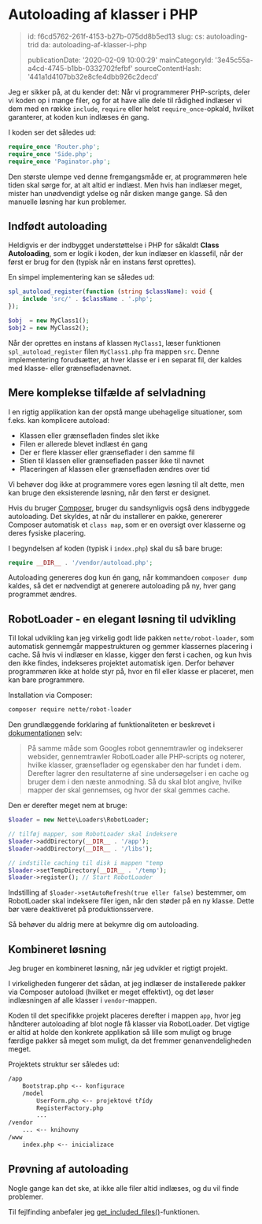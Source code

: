 Autoloading af klasser i PHP
============================

> id: f6cd5762-261f-4153-b27b-075dd8b5ed13
> slug:
> 	cs: autoloading-trid
> 	da: autoloading-af-klasser-i-php
> 
> publicationDate: '2020-02-09 10:00:29'
> mainCategoryId: '3e45c55a-a4cd-4745-b1bb-0332702fefbf'
> sourceContentHash: '441a1d4107bb32e8cfe4dbb926c2decd'

Jeg er sikker på, at du kender det: Når vi programmerer PHP-scripts, deler vi koden op i mange filer, og for at have alle dele til rådighed indlæser vi dem med en række `include`, `require` eller helst `require_once`-opkald, hvilket garanterer, at koden kun indlæses én gang.

I koden ser det således ud:

```php
require_once 'Router.php';
require_once 'Side.php';
require_once 'Paginator.php';
```

Den største ulempe ved denne fremgangsmåde er, at programmøren hele tiden skal sørge for, at alt altid er indlæst. Men hvis han indlæser meget, mister han unødvendigt ydelse og når disken mange gange. Så den manuelle løsning har kun problemer.

Indfødt autoloading
-------------------

Heldigvis er der indbygget understøttelse i PHP for såkaldt **Class Autoloading**, som er logik i koden, der kun indlæser en klassefil, når der først er brug for den (typisk når en instans først oprettes).

En simpel implementering kan se således ud:

```php
spl_autoload_register(function (string $className): void {
    include 'src/' . $className . '.php';
});

$obj  = new MyClass1();
$obj2 = new MyClass2();
```

Når der oprettes en instans af klassen `MyClass1`, læser funktionen `spl_autoload_register` filen `MyClass1.php` fra mappen `src`. Denne implementering forudsætter, at hver klasse er i en separat fil, der kaldes med klasse- eller grænsefladenavnet.

Mere komplekse tilfælde af selvladning
-------------------------------

I en rigtig applikation kan der opstå mange ubehagelige situationer, som f.eks. kan komplicere autoload:

- Klassen eller grænsefladen findes slet ikke
- Filen er allerede blevet indlæst én gang
- Der er flere klasser eller grænseflader i den samme fil
- Stien til klassen eller grænsefladen passer ikke til navnet
- Placeringen af klassen eller grænsefladen ændres over tid

Vi behøver dog ikke at programmere vores egen løsning til alt dette, men kan bruge den eksisterende løsning, når den først er designet.

Hvis du bruger <a href="https://getcomposer.org/doc/01-basic-usage.md">Composer</a>, bruger du sandsynligvis også dens indbyggede autoloading. Det skyldes, at når du installerer en pakke, genererer Composer automatisk et `class map`, som er en oversigt over klasserne og deres fysiske placering.

I begyndelsen af koden (typisk i `index.php`) skal du så bare bruge:

```php
require __DIR__ . '/vendor/autoload.php';
```

Autoloading genereres dog kun én gang, når kommandoen `composer dump` kaldes, så det er nødvendigt at generere autoloading på ny, hver gang programmet ændres.

RobotLoader - en elegant løsning til udvikling
----------------------------------------

Til lokal udvikling kan jeg virkelig godt lide pakken `nette/robot-loader`, som automatisk gennemgår mappestrukturen og gemmer klassernes placering i cache. Så hvis vi indlæser en klasse, kigger den først i cachen, og kun hvis den ikke findes, indekseres projektet automatisk igen. Derfor behøver programmøren ikke at holde styr på, hvor en fil eller klasse er placeret, men kan bare programmere.

Installation via Composer:

```txt
composer require nette/robot-loader
```

Den grundlæggende forklaring af funktionaliteten er beskrevet i <a href="https://doc.nette.org/cs/3.0/robotloader">dokumentationen</a> selv:

> På samme måde som Googles robot gennemtrawler og indekserer websider, gennemtrawler RobotLoader alle PHP-scripts og noterer, hvilke klasser, grænseflader og egenskaber den har fundet i dem. Derefter lagrer den resultaterne af sine undersøgelser i en cache og bruger dem i den næste anmodning. Så du skal blot angive, hvilke mapper der skal gennemses, og hvor der skal gemmes cache.

Den er derefter meget nem at bruge:

```php
$loader = new Nette\Loaders\RobotLoader;

// tilføj mapper, som RobotLoader skal indeksere
$loader->addDirectory(__DIR__ . '/app');
$loader->addDirectory(__DIR__ . '/libs');

// indstille caching til disk i mappen "temp
$loader->setTempDirectory(__DIR__ . '/temp');
$loader->register(); // Start RobotLoader
```

Indstilling af `$loader->setAutoRefresh(true eller false)` bestemmer, om RobotLoader skal indeksere filer igen, når den støder på en ny klasse. Dette bør være deaktiveret på produktionsservere.

Så behøver du aldrig mere at bekymre dig om autoloading.

Kombineret løsning
------------------

Jeg bruger en kombineret løsning, når jeg udvikler et rigtigt projekt.

I virkeligheden fungerer det sådan, at jeg indlæser de installerede pakker via Composer autoload (hvilket er meget effektivt), og det løser indlæsningen af alle klasser i `vendor`-mappen.

Koden til det specifikke projekt placeres derefter i mappen `app`, hvor jeg håndterer autoloading af blot nogle få klasser via RobotLoader. Det vigtige er altid at holde den konkrete applikation så lille som muligt og bruge færdige pakker så meget som muligt, da det fremmer genanvendeligheden meget.

Projektets struktur ser således ud:

```txt
/app
    Bootstrap.php <-- konfigurace
    /model
        UserForm.php <-- projektové třídy
        RegisterFactory.php
        ...
/vendor
    ... <-- knihovny
/www
    index.php <-- inicializace
```

Prøvning af autoloading
------------------------

Nogle gange kan det ske, at ikke alle filer altid indlæses, og du vil finde problemer.

Til fejlfinding anbefaler jeg <a href="/get-list-of-all-loaded-files">get_included_files()</a>-funktionen.
